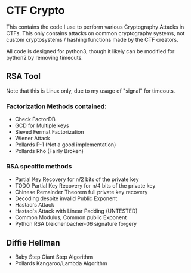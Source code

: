 CTF Crypto
=======
This contains the code I use to perform various Cryptography Attacks in CTFs.
This only contains attacks on common cryptography systems, not custom cryptosystems / hashing functions made by the CTF creators.

All code is designed for python3, though it likely can be modified for python2 by removing timeouts.

## RSA Tool

Note that this is Linux only, due to my usage of "signal" for timeouts.

### Factorization Methods contained:

* Check FactorDB
* GCD for Multiple keys
* Sieved Fermat Factorization
* Wiener Attack
* Pollards P-1 (Not a good implementation)
* Pollards Rho (Fairly Broken)

### RSA specific methods
* Partial Key Recovery for n/2 bits of the private key
* TODO Partial Key Recovery for n/4 bits of the private key
* Chinese Remainder Theorem full private key recovery
* Decoding despite invalid Public Exponent
* Hastad's Attack
* Hastad's Attack with Linear Padding (UNTESTED)
* Common Modulus, Common public Exponent
* Python RSA bleichenbacher-06 signature forgery

## Diffie Hellman

* Baby Step Giant Step Algorithm
* Pollards Kangaroo/Lambda Algorithm

